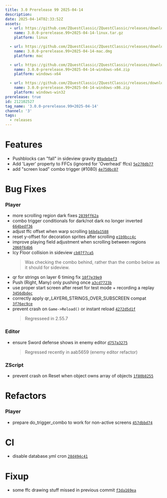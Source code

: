 ```yaml
---
title: 3.0 Prerelease 99 2025-04-14
description: 
date: 2025-04-14T02:33:52Z
assets: 
  - url: https://github.com/ZQuestClassic/ZQuestClassic/releases/download/3.0.0-prerelease.99%2B2025-04-14/3.0.0-prerelease.99%2B2025-04-14-linux.tar.gz
    name: 3.0.0-prerelease.99+2025-04-14-linux.tar.gz
    platform: linux

  - url: https://github.com/ZQuestClassic/ZQuestClassic/releases/download/3.0.0-prerelease.99%2B2025-04-14/3.0.0-prerelease.99%2B2025-04-14-mac.dmg
    name: 3.0.0-prerelease.99+2025-04-14-mac.dmg
    platform: mac

  - url: https://github.com/ZQuestClassic/ZQuestClassic/releases/download/3.0.0-prerelease.99%2B2025-04-14/3.0.0-prerelease.99%2B2025-04-14-windows-x64.zip
    name: 3.0.0-prerelease.99+2025-04-14-windows-x64.zip
    platform: windows-x64

  - url: https://github.com/ZQuestClassic/ZQuestClassic/releases/download/3.0.0-prerelease.99%2B2025-04-14/3.0.0-prerelease.99%2B2025-04-14-windows-x86.zip
    name: 3.0.0-prerelease.99+2025-04-14-windows-x86.zip
    platform: windows-win32
prerelease: true
id: 212102527
tag_name: '3.0.0-prerelease.99+2025-04-14'
channel: '3'
tags:
  - releases
---
```





# Features

- Pushblocks can "fall" in sideview gravity [`89adebef3`](https://github.com/ZQuestClassic/ZQuestClassic/commit/89adebef37ed9ace9eeeb8a1137518de91de7865)
- Add 'Layer' property to FFCs (ignored for 'Overhead' ffcs) [`5e270db77`](https://github.com/ZQuestClassic/ZQuestClassic/commit/5e270db7757e549673bcca07fce4d87fdefb2c18)
- add "screen load" combo trigger (#1080) [`4e750bc07`](https://github.com/ZQuestClassic/ZQuestClassic/commit/4e750bc071187c4c9049e5081774496fc5259096)

# Bug Fixes

### Player

- more scrolling region dark fixes [`2839ff62a`](https://github.com/ZQuestClassic/ZQuestClassic/commit/2839ff62a615eaede2fadbf21fd492cb2d1316ac)
- combo trigger conditionals for dark/not dark no longer inverted [`664bedf36`](https://github.com/ZQuestClassic/ZQuestClassic/commit/664bedf36632237ec9fb886509c49de3ade0e88c)
- adjust ffc offset when warp scrolling [`b6bda1588`](https://github.com/ZQuestClassic/ZQuestClassic/commit/b6bda15884a11f264008734bf7f7e0dfc354b0bc)
- reset y-offset for decoration sprites after scrolling [`e1b9bcc4c`](https://github.com/ZQuestClassic/ZQuestClassic/commit/e1b9bcc4c3edbca929e84f76b0f7c582bbb32058)
- improve playing field adjustment when scrolling between regions [`2060f64b6`](https://github.com/ZQuestClassic/ZQuestClassic/commit/2060f64b62ba1c150e8f7f69b18ed021532f08bf)
- Icy Floor collision in sideview [`cb07f7ca5`](https://github.com/ZQuestClassic/ZQuestClassic/commit/cb07f7ca5d6c40b2551ea954018d61de1c7d95a9)
   &nbsp;
   >Was checking the combo behind, rather than the combo below as it should for sideview. 
   >
- qr for strings on layer 6 timing fix [`10f7e39e9`](https://github.com/ZQuestClassic/ZQuestClassic/commit/10f7e39e9ecbb5cdefe1c51d25c17504694ae58d)
- Push (Right, Many) only pushing once [`a3cd7723b`](https://github.com/ZQuestClassic/ZQuestClassic/commit/a3cd7723bf674b9770d54253d2282e697a7a9579)
- use proper start screen after reset for test mode + recording a replay [`3456dbdec`](https://github.com/ZQuestClassic/ZQuestClassic/commit/3456dbdecf27df143e62f65186fedc3373019a0a)
- correctly apply qr_LAYER6_STRINGS_OVER_SUBSCREEN compat [`3f76ec9ce`](https://github.com/ZQuestClassic/ZQuestClassic/commit/3f76ec9ce8bc21b9b3cfba858e65c19452e711f3)
- prevent crash on `Game->Reload()` or instant reload [`4272d5d1f`](https://github.com/ZQuestClassic/ZQuestClassic/commit/4272d5d1f804f0c85a98501754c58e581ea2e046)
   &nbsp;
   >Regresseed in 2.55.7 
   >

### Editor

- ensure Sword defense shows in enemy editor [`d757a3275`](https://github.com/ZQuestClassic/ZQuestClassic/commit/d757a32753927b2bc341bfafb468a5597f1630ef)
   &nbsp;
   >Regressed recently in aab5659 (enemy editor refactor) 
   >

### ZScript

- prevent crash on Reset when object owns array of objects [`1f80b8255`](https://github.com/ZQuestClassic/ZQuestClassic/commit/1f80b8255cf2c49759bc8a2fab1cad386b4e0f9e)

# Refactors

### Player

- prepare do_trigger_combo to work for non-active screens [`457dbbd74`](https://github.com/ZQuestClassic/ZQuestClassic/commit/457dbbd743ff0478df370c8f46fabb598e99cf1c)

# CI

- disable database.yml cron [`28d494c41`](https://github.com/ZQuestClassic/ZQuestClassic/commit/28d494c41263101b598f1e5ae0e085b0595615ea)

# Fixup

- some ffc drawing stuff missed in previous commit [`f3da169ea`](https://github.com/ZQuestClassic/ZQuestClassic/commit/f3da169ea04090ed715b5596995c6b5ba35235e0)
